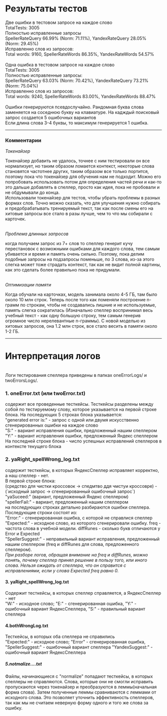 <h1>Результаты тестов</h1>
Две ошибки в тестовом запросе на каждое слово <br>
TotalTests: 3005<br>
Полностью исправленные запросы<br>
SpellerRateQuery 66.99% (Norm: 71.11%),  YandexRateQuery 28.05% (Norm: 29.45%)<br>
Исправленно слов из запросов:<br>
Total words: 9160, SpellerRateWords 86.35%, YandexRateWords 54.57%<br>
<br>
Одна ошибка в тестовом запросе на каждое слово<br>
TotalTests: 3005<br>
Полностью исправленные запросы:<br>
SpellerRateQuery 63.03% (Norm: 70.42%),  YandexRateQuery 73.21% (Norm: 75.04%)<br>
Исправленно слов из запросов:<br>
Total words: 9240, SpellerRateWords 83.00%, YandexRateWords 88.47%<br><br>
Ошибки генерируются псевдослучайно. Рандомная буква слова заменяется на соседнюю букву на клавиатуре. На кадждый поисковый запрос создается 5 ошибочных вариантов<br>
Если длина слова 3-4 буквы, то максимум генерируется 1 ошибка.<br>
<hr>


<h3>Комментарии</h3>
<p><i>Токенайзер</i></p>
Токенайзер добавить не удалось, точнее с ним тестировали он все нормализует, но таким образом ломается контекст, некоторые слова становятся частотнее других, таким образом все только портится, поэтому пока что токенайзер для обучения нам не подходит. Можно его попробовать  использовать потом для определения частей речи и как-то это дальше добавлять в спеллер, просто как идея, пока не пробовали и не обдумывали до конца.<br>
Использовали токенайзер для тестов, чтобы убрать проблемы в разных формах слов. Точно можно сказать, что для улучшения нужно собирать и предобрабатывать тренируемый текст, так как после смены его на хитовые запросы все стало в разы лучше, чем то что мы собирали с карточек.<br><br>
<p><i>Проблема длинных запросов</i></p>
когда получаем запрос из 7+ слов то спеллер генерит кучу перестановок с возможными ошибками для каждого слова, тем самым убивается и время и память очень сильно. Поэтому, пока делим подобные запросы на подзапросы поменьше, по 3 слова, из-за этого слегка может тоже страдать контекст, так как не видит полной картины, как это сделать более правильно пока не придумали.<br><br>
<p><i>Оптимизации памяти</i></p>
Когда обучали на карточках, модель занимала около 4-5 ГБ, там было около 10 млн строк. Теперь после того как поменяли построение n-грамм по строкам, чтобы не создавались лишние и не используемые, память слегка сократилась (Изначально спеллер воспринимал весь учебный текст - как одну большую строку, тем самым генерив огромное число нерелевантные n-граммы). С новой моделью из хитовых запросов, она 1.2 млн строк, все стало весить в памяти около 1-2 ГБ.<hr>
<h1>Интерпретация логов</h1>
<br>
Логи тестирования спеллера приведены в папках oneErrorLogs/ и twoErrorsLogs/.<br>
<h3>1. oneError.txt (или twoError.txt)</h3>
содержит все проведенные тесткейсы. Тесткейсы разделены между собой по тестируемому слову, которое указывается на первой строке блока. На последующих 5 строках блока указывается:<br> 
"generated error is:" - запрос с одной или двумя искусственно сгенерированных ошибки на каждое слово<br>
"S:" -  вариант исправления ошибки, предложенный нашим спеллером<br>
"Y:" - вариант исправления ошибки, предложенный Яндекс спеллером<br>
На последней строке блока - число успешных исправлений спеллеров в контексте текущего блока<br>
<h3>2. yaRight_spellWrong_log.txt</h3>
содержит тесткейсы, в которых ЯндексСпеллер исправляет корректно, а наш спеллер - нет.<br> В первой строке блока: <br>
(средство для чистки кроссовок -> спедмтво ддя чмстуи кроссовре) - (`исходный запрос -> сгенерированный ошибочный запрос`) <br>
"yaSuceed:" (вариант, предложенный Яндекс спеллером)<br>
"spellerFail:" - вариант, предложенный нашим спеллером<br>
на последующих строках детально разбираются ошибки спеллера. Последующие строки состоят из:<br>
"Error:" - сгенерированная ошибка, с которой не справлися спеллер<br>
"Expected:" - исходное слово, из которого сгенерировали ошибку. freq - частота слова в учебной модели. diffRunes - сколько букв отличаются у Error и Expected<br>
"SpellerSuggest:" - неправильный вариант исправления, предложенный нашим спеллером (freq и diffRunes для слова, предложенного спеллером).<br>
<i>При разборе логов, обращая внимание на freq и diffRunes, можно понять, почему спеллер принял решение в пользу того, или иного слова. Нельзя ожидать от спеллера, что он справится с исправлениями, если у слова Expected freq равно 0.</i>
<h4>3. yaRight_spellWrong_log.txt</h4>
Содержит тесткейсы, в которых спеллер справляется, а ЯндексСпеллер - нет<br>
"W:" - исходное слово; "E:" - сгенерированная ошибка, "Y:" - ошибочный вариант ЯндексСпеллера, "S:" - правильный вариант спеллера<br>
<h4>4.bothWrongLog.txt</h4>
Тесткейсы, в которых оба спеллера не справились<br>
"Expected:" - исходное слово; "Error" - сгенерированная ошибка, "SpellerSuggest:" - ошибочный вариант спеллера "YandexSuggest:" - ошибочный вариант ЯндексСпеллера<br>
<h5>5.notmalize....txt</h5>
Файлы, начинающиеся с "normalize" попадают тесткейсы, в которых спеллеры не справляются. Слова, которые они не смогли исправить пропускаются через токенайзер и преобразуются в леммы(начальная форма слова). Затем полученные леммы сравниваются с леммами от исходного слова. Это позволяет уточнить эффективность спеллеров, так как мы не считаем неверную форму одного и того же слова за ошибку.
